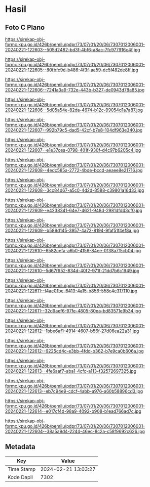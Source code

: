 # Hasil

## Foto C Plano

https://sirekap-obj-formc.kpu.go.id/426b/pemilu/pdpr/73/07/01/20/06/7307012006001-20240221-122603--505d2482-bd3f-4bf6-a8ac-7fc977916c4f.jpg

https://sirekap-obj-formc.kpu.go.id/426b/pemilu/pdpr/73/07/01/20/06/7307012006001-20240221-122605--80fbfc9d-b486-4f3f-aa59-dc5f482de8ff.jpg

https://sirekap-obj-formc.kpu.go.id/426b/pemilu/pdpr/73/07/01/20/06/7307012006001-20240221-122606--7241a3a9-732e-443b-b327-de0943d78a85.jpg

https://sirekap-obj-formc.kpu.go.id/426b/pemilu/pdpr/73/07/01/20/06/7307012006001-20240221-122606--5d05a54e-82da-4674-b12c-99054d1a7a87.jpg

https://sirekap-obj-formc.kpu.go.id/426b/pemilu/pdpr/73/07/01/20/06/7307012006001-20240221-122607--992b79c5-dad5-42cf-b7e8-104df963e340.jpg

https://sirekap-obj-formc.kpu.go.id/426b/pemilu/pdpr/73/07/01/20/06/7307012006001-20240221-122607--e1e37cea-0798-401f-930f-d4c97b6205c4.jpg

https://sirekap-obj-formc.kpu.go.id/426b/pemilu/pdpr/73/07/01/20/06/7307012006001-20240221-122608--4edc585a-2772-4bde-bccd-aeaee8e21716.jpg

https://sirekap-obj-formc.kpu.go.id/426b/pemilu/pdpr/73/07/01/20/06/7307012006001-20240221-122608--3cc84d67-a5c0-4d2d-8588-c39801a16d33.jpg

https://sirekap-obj-formc.kpu.go.id/426b/pemilu/pdpr/73/07/01/20/06/7307012006001-20240221-122609--e4238341-64e7-4621-948d-2981dfd43cf0.jpg

https://sirekap-obj-formc.kpu.go.id/426b/pemilu/pdpr/73/07/01/20/06/7307012006001-20240221-122609--b589d145-3957-4a72-8194-9faf51f4ef8a.jpg

https://sirekap-obj-formc.kpu.go.id/426b/pemilu/pdpr/73/07/01/20/06/7307012006001-20240221-122610--6582cefa-a6b0-4156-84ee-0138a7f5cb04.jpg

https://sirekap-obj-formc.kpu.go.id/426b/pemilu/pdpr/73/07/01/20/06/7307012006001-20240221-122610--5d67f952-834d-40f2-971f-21dd7b6c1949.jpg

https://sirekap-obj-formc.kpu.go.id/426b/pemilu/pdpr/73/07/01/20/06/7307012006001-20240221-122611--f4ac01be-6413-4a15-b856-558c4e317110.jpg

https://sirekap-obj-formc.kpu.go.id/426b/pemilu/pdpr/73/07/01/20/06/7307012006001-20240221-122611--32d9aef6-97fe-4805-80ea-bd83571e9b34.jpg

https://sirekap-obj-formc.kpu.go.id/426b/pemilu/pdpr/73/07/01/20/06/7307012006001-20240221-122612--1bbe6af1-4914-4607-b56f-27d06ea22a31.jpg

https://sirekap-obj-formc.kpu.go.id/426b/pemilu/pdpr/73/07/01/20/06/7307012006001-20240221-122612--6225cd4c-e3bb-4fdd-b362-b7e9ca0b606a.jpg

https://sirekap-obj-formc.kpu.go.id/426b/pemilu/pdpr/73/07/01/20/06/7307012006001-20240221-122613--4fe6aaf7-aba1-4cfc-a113-f32572697325.jpg

https://sirekap-obj-formc.kpu.go.id/426b/pemilu/pdpr/73/07/01/20/06/7307012006001-20240221-122613--eb7c94e9-cdcf-4abb-a976-a60b58896cd3.jpg

https://sirekap-obj-formc.kpu.go.id/426b/pemilu/pdpr/73/07/01/20/06/7307012006001-20240221-122614--e017cf4d-98a9-4092-b908-b1ead766ad7c.jpg

https://sirekap-obj-formc.kpu.go.id/426b/pemilu/pdpr/73/07/01/20/06/7307012006001-20240221-122604--38a5a9d4-2244-46ec-8c2a-c58f9692c626.jpg


## Metadata

| Key        | Value               |
| ---------- | ------------------- |
| Time Stamp | 2024-02-21 13:03:27 |
| Kode Dapil | 7302                |




